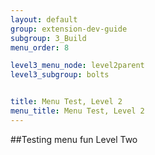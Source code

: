 ```yaml
---
layout: default
group: extension-dev-guide
subgroup: 3_Build
menu_order: 8

level3_menu_node: level2parent
level3_subgroup: bolts


title: Menu Test, Level 2
menu_title: Menu Test, Level 2
---
```





##Testing menu fun Level Two
